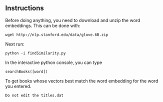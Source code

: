 ## Instructions
Before doing anything, you need to download and unzip the word embeddings. This can be done with:

```
wget http://nlp.stanford.edu/data/glove.6B.zip
```
Next run:
```
python -i findSimilarity.py
```
In the interactive python console, you can type 
```
searchBooks([word])
```
To get books whose vectors best match the word embedding for the word you entered. 
```
Do not edit the titles.dat
